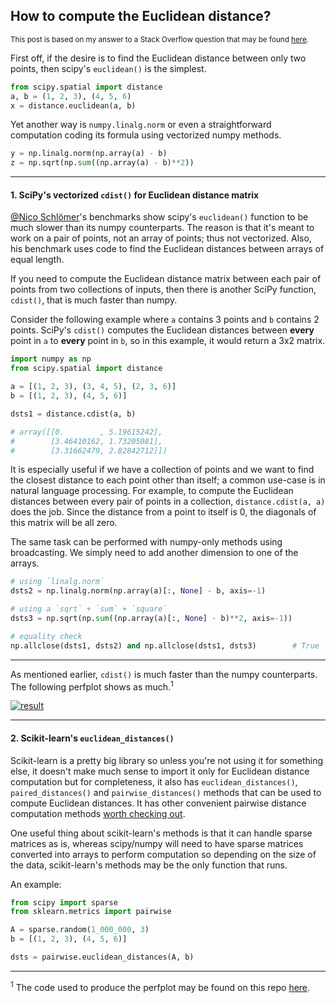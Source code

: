 ## How to compute the Euclidean distance?

<sup>This post is based on my answer to a Stack Overflow question that may be found [here](https://stackoverflow.com/q/1401712/19123103).</sup>

First off, if the desire is to find the Euclidean distance between only two points, then scipy's `euclidean()` is the simplest.
```python
from scipy.spatial import distance
a, b = (1, 2, 3), (4, 5, 6)
x = distance.euclidean(a, b)
```
Yet another way is `numpy.linalg.norm` or even a straightforward computation coding its formula using vectorized numpy methods.
```python
y = np.linalg.norm(np.array(a) - b)
z = np.sqrt(np.sum((np.array(a) - b)**2))
```

---

#### 1. SciPy's vectorized `cdist()` for Euclidean distance matrix

[@Nico Schlömer][1]'s benchmarks show scipy's `euclidean()` function to be much slower than its numpy counterparts. The reason is that it's meant to work on a pair of points, not an array of points; thus not vectorized. Also, his benchmark uses code to find the Euclidean distances between arrays of equal length. 

If you need to compute the Euclidean distance matrix between each pair of points from two collections of inputs, then there is another SciPy function, `cdist()`, that is much faster than numpy.

Consider the following example where `a` contains 3 points and `b` contains 2 points. SciPy's `cdist()` computes the Euclidean distances between **every** point in `a` to **every** point in `b`, so in this example, it would return a 3x2 matrix.

```python
import numpy as np
from scipy.spatial import distance

a = [(1, 2, 3), (3, 4, 5), (2, 3, 6)]
b = [(1, 2, 3), (4, 5, 6)]

dsts1 = distance.cdist(a, b)

# array([[0.        , 5.19615242],
#        [3.46410162, 1.73205081],
#        [3.31662479, 2.82842712]])
```

It is especially useful if we have a collection of points and we want to find the closest distance to each point other than itself; a common use-case is in natural language processing. For example, to compute the Euclidean distances between every pair of points in a collection, `distance.cdist(a, a)` does the job. Since the distance from a point to itself is 0, the diagonals of this matrix will be all zero.

The same task can be performed with numpy-only methods using broadcasting. We simply need to add another dimension to one of the arrays.

```python
# using `linalg.norm`
dsts2 = np.linalg.norm(np.array(a)[:, None] - b, axis=-1)

# using a `sqrt` + `sum` + `square`
dsts3 = np.sqrt(np.sum((np.array(a)[:, None] - b)**2, axis=-1))

# equality check
np.allclose(dsts1, dsts2) and np.allclose(dsts1, dsts3)        # True
```

---

As mentioned earlier, `cdist()` is much faster than the numpy counterparts. The following perfplot shows as much.<sup>1</sup> 

[![result][2]][2]

---

#### 2. Scikit-learn's `euclidean_distances()`

Scikit-learn is a pretty big library so unless you're not using it for something else, it doesn't make much sense to import it only for Euclidean distance computation but for completeness, it also has `euclidean_distances()`, `paired_distances()` and `pairwise_distances()` methods that can be used to compute Euclidean distances. It has other convenient pairwise distance computation methods [worth checking out][3].

One useful thing about scikit-learn's methods is that it can handle sparse matrices as is, whereas scipy/numpy will need to have sparse matrices converted into arrays to perform computation so depending on the size of the data, scikit-learn's methods may be the only function that runs.

An example:

```python
from scipy import sparse
from sklearn.metrics import pairwise

A = sparse.random(1_000_000, 3)
b = [(1, 2, 3), (4, 5, 6)]

dsts = pairwise.euclidean_distances(A, b)
```

---

<sup>1</sup> The code used to produce the perfplot may be found on this repo [here](./perfplot_code.py).

  [1]: https://stackoverflow.com/a/47775357/19123103
  [2]: https://i.stack.imgur.com/iOoq5.png
  [3]: https://scikit-learn.org/stable/modules/classes.html#module-sklearn.metrics.pairwise